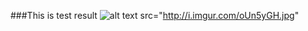 ###This is test result
![alt text](http://i.imgur.com/oUn5yGH.jpg)
src="http://i.imgur.com/oUn5yGH.jpg"